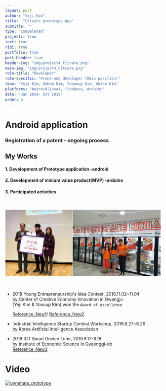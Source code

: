 ```yaml
---
layout: post
author: "Yeji Kim"
title:  "Fitcare prototype App"
subtitle: ""
type: "Compeleted"
projects: true
text: true
ridi: true
portfolio: true
post-header: true
header-img: "img/project4_Fitcare.png"
main-img: "img/project4_Fitcare.png"
role-title: "Developer"
role-specific: "Front-end developer (Main position)"
team: "Yeji Kim, Dohum Kim, Yoseoup Kim, UnYan Kim"
platforms: "Android(java), firebase, Arduino"
date: "Jan 2019- Oct 2019"
order: 5
---
```



# Android application 
### Registration of a patent - ongoing process
## My Works 

#### 1. Development of  Prototype application -android
#### 2. Development of minium value product(MVP) -arduino
#### 3. Participated activities 
<br/>

![project4_fitcare_activity](img/project4_fitcare_activity.jpg)

<br/>

- 2018 Young Entrepreneurship's Idea Contest, 2018.11.02~11.04 <br/>
  by Center of Creative Economy Innovation in Gwangju  <br/>
  (Yeji Kim & Yosoup Kim) won the `Award of excellence` <br/>

  [Reference_New1](http://www.expo7.kr/news/articleView.html?idxno=3044)/
  [Reference_New2](http://www.gjdream.com/v2/news/view.html?news_type=203&code_M=2&mode=view&uid=491508)

- Industrial Intelligence Startup Contest Workshop, 2019.6.27~6.29 <br/>
  by Korea Artificial Intelligence Association <br/>

- 2019 ICT Smart Device Tone, 2019.8.17-8.18 <br/>
  by Institute of Economic Science in Gyeonggi-do <br/>
  [Reference_New3](http://www.asiatoday.co.kr/view.php?key=20190819010009660)

# Video

[![gymmate_prototype](http://img.youtube.com/vi/71Cza7A3_3A.jpg)](http://www.youtube.com/watch?v=71Cza7A3_3A)

